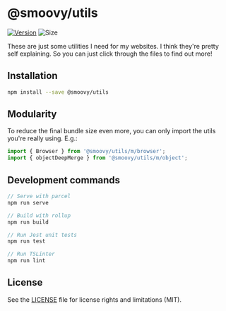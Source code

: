 # @smoovy/utils
[![Version](https://flat.badgen.net/npm/v/@smoovy/utils)](https://www.npmjs.com/package/@smoovy/utils) ![Size](https://flat.badgen.net/bundlephobia/minzip/@smoovy/utils)

These are just some utilities I need for my websites. I think they're pretty self explaining. So you can just click through the files to find out more!

## Installation
```sh
npm install --save @smoovy/utils
```

## Modularity
To reduce the final bundle size even more, you can only import the utils you're really using. E.g.:

```js
import { Browser } from '@smoovy/utils/m/browser';
import { objectDeepMerge } from '@smoovy/utils/m/object';
```

## Development commands
```js
// Serve with parcel
npm run serve

// Build with rollup
npm run build

// Run Jest unit tests
npm run test

// Run TSLinter
npm run lint
```

## License
See the [LICENSE](../../LICENSE) file for license rights and limitations (MIT).